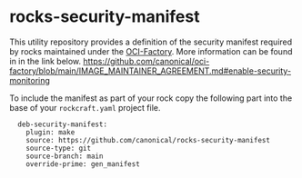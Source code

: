 # rocks-security-manifest

This utility repository provides a definition of the security 
manifest required by rocks maintained under the [OCI-Factory](https://github.com/canonical/oci-factory).
More information can be found in in the link below.
https://github.com/canonical/oci-factory/blob/main/IMAGE_MAINTAINER_AGREEMENT.md#enable-security-monitoring


To include the manifest as part of your rock copy the following 
part into the base of your `rockcraft.yaml` project file.
```
  deb-security-manifest:
    plugin: make
    source: https://github.com/canonical/rocks-security-manifest
    source-type: git
    source-branch: main
    override-prime: gen_manifest
```